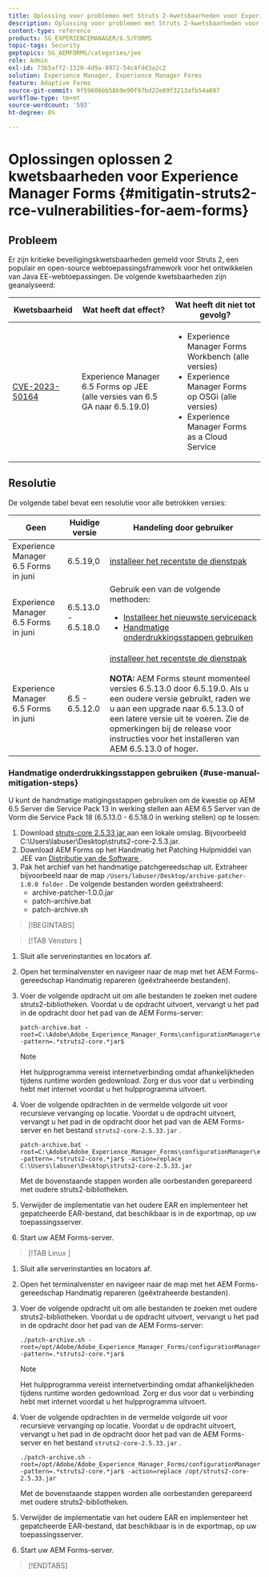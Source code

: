 ```yaml
---
title: Oplossing voor problemen met Struts 2-kwetsbaarheden voor Experience Manager Forms op JEE
description: Oplossing voor problemen met Struts 2-kwetsbaarheden voor Experience Manager Forms op JEE
content-type: reference
products: SG_EXPERIENCEMANAGER/6.5/FORMS
topic-tags: Security
geptopics: SG_AEMFORMS/categories/jee
role: Admin
exl-id: 73b5aff2-1320-4d9a-8972-54c4fdd3a2c2
solution: Experience Manager, Experience Manager Forms
feature: Adaptive Forms
source-git-commit: 9f59606bb58b9e90f07bd22e89f3213afb54a697
workflow-type: tm+mt
source-wordcount: '593'
ht-degree: 0%

---
```


# Oplossingen oplossen 2 kwetsbaarheden voor Experience Manager Forms {#mitigatin-struts2-rce-vulnerabilities-for-aem-forms}

## Probleem

Er zijn kritieke beveiligingskwetsbaarheden gemeld voor Struts 2, een populair en open-source webtoepassingsframework voor het ontwikkelen van Java EE-webtoepassingen. De volgende kwetsbaarheden zijn geanalyseerd:

| Kwetsbaarheid | Wat heeft dat effect? | Wat heeft dit niet tot gevolg? |
|---|---|---|
| [ CVE-2023-50164 ](https://cve.mitre.org/cgi-bin/cvename.cgi?name=2023-50164) | Experience Manager 6.5 Forms op JEE (alle versies van 6.5 GA naar 6.5.19.0) | <ul><li> Experience Manager Forms Workbench (alle versies)</li> <li> Experience Manager Forms op OSGi (alle versies) </li> <li> Experience Manager Forms as a Cloud Service </li> <ul> |

## Resolutie

De volgende tabel bevat een resolutie voor alle betrokken versies:

| Geen | Huidige versie | Handeling door gebruiker |
|---|---|---|
| Experience Manager 6.5 Forms in juni | 6.5.19,0 | [ installeer het recentste de dienstpak ](https://experienceleague.adobe.com/docs/experience-manager-65/release-notes/aem-forms-current-service-pack-installation-instructions.html?lang=en) |
| Experience Manager 6.5 Forms in juni | 6.5.13.0 - 6.5.18.0 | Gebruik een van de volgende methoden: <ul><li>  <a href="https://experienceleague.adobe.com/docs/experience-manager-65/release-notes/aem-forms-current-service-pack-installation-instructions.html?lang=en"> Installeer het nieuwste servicepack </a> </li> <li> <a href ="#use-manual-mitigation-steps"> Handmatige onderdrukkingsstappen gebruiken </a> |
| Experience Manager 6.5 Forms in juni | 6.5 - 6.5.12.0 | [ installeer het recentste de dienstpak ](https://experienceleague.adobe.com/docs/experience-manager-65/release-notes/aem-forms-current-service-pack-installation-instructions.html?lang=en) </br> </br> **NOTA:** AEM Forms steunt momenteel versies 6.5.13.0 door 6.5.19.0. Als u een oudere versie gebruikt, raden we u aan een upgrade naar 6.5.13.0 of een latere versie uit te voeren. Zie de opmerkingen bij de release voor instructies voor het installeren van AEM 6.5.13.0 of hoger. |

### Handmatige onderdrukkingsstappen gebruiken {#use-manual-mitigation-steps}

U kunt de handmatige matigingsstappen gebruiken om de kwestie op AEM 6.5 Server die Service Pack 13 in werking stellen aan AEM 6.5 Server van de Vorm die Service Pack 18 (6.5.13.0 - 6.5.18.0 in werking stellen) op te lossen:

1. Download [ struts-core 2.5.33 jar ](https://repo1.maven.org/maven2/org/apache/struts/struts2-core/2.5.33/struts2-core-2.5.33.jar) aan een lokale omslag. Bijvoorbeeld C:\Users\labuser\Desktop\struts2-core-2.5.3.jar.
1. Download AEM Forms op het Handmatig het Patching Hulpmiddel van JEE van [ Distributie van de Software ](https://experience.adobe.com/#/downloads/content/software-distribution/en/aem.html?package=/content/software-distribution/en/details.html/content/dam/aem/public/adobe/packages/cq650/servicepack/fd/patch_utility/archive-patcher-1.0.0.zip).
1. Pak het archief van het handmatige patchgereedschap uit. Extraheer bijvoorbeeld naar de map `/Users/labuser/Desktop/archive-patcher-1.0.0 folder` . De volgende bestanden worden geëxtraheerd:
   * archive-patcher-1.0.0.jar
   * patch-archive.bat
   * patch-archive.sh

>[!BEGINTABS]

>[!TAB  Vensters ]

1. Sluit alle serverinstanties en locators af.

1. Open het terminalvenster en navigeer naar de map met het AEM Forms-gereedschap Handmatig repareren (geëxtraheerde bestanden).

1. Voer de volgende opdracht uit om alle bestanden te zoeken met oudere struts2-bibliotheken. Voordat u de opdracht uitvoert, vervangt u het pad in de opdracht door het pad van de AEM Forms-server:


   ```
   patch-archive.bat -root=C:\Adobe\Adobe_Experience_Manager_Forms\configurationManager\export -pattern=.*struts2-core.*jar$
   ```

   >[!NOTE]
   >
   >
   >Het hulpprogramma vereist internetverbinding omdat afhankelijkheden tijdens runtime worden gedownload. Zorg er dus voor dat u verbinding hebt met internet voordat u het hulpprogramma uitvoert.

1. Voer de volgende opdrachten in de vermelde volgorde uit voor recursieve vervanging op locatie. Voordat u de opdracht uitvoert, vervangt u het pad in de opdracht door het pad van de AEM Forms-server en het bestand `struts2-core-2.5.33.jar` .



   ```
   patch-archive.bat -root=C:\Adobe\Adobe_Experience_Manager_Forms\configurationManager\export -pattern=.*struts2-core.*jar$ -action=replace C:\Users\labuser\Desktop\struts2-core-2.5.33.jar
   ```

   Met de bovenstaande stappen worden alle oorbestanden gerepareerd met oudere struts2-bibliotheken.

1. Verwijder de implementatie van het oudere EAR en implementeer het gepatcheerde EAR-bestand, dat beschikbaar is in de exportmap, op uw toepassingsserver.

1. Start uw AEM Forms-server.

>[!TAB  Linux ]

1. Sluit alle serverinstanties en locators af.

1. Open het terminalvenster en navigeer naar de map met het AEM Forms-gereedschap Handmatig repareren (geëxtraheerde bestanden).

1. Voer de volgende opdracht uit om alle bestanden te zoeken met oudere struts2-bibliotheken. Voordat u de opdracht uitvoert, vervangt u het pad in de opdracht door het pad van de AEM Forms-server:


   ```
   ./patch-archive.sh -root=/opt/Adobe/Adobe_Experience_Manager_Forms/configurationManager/export/ -pattern=.*struts2-core.*jar$
   ```

   >[!NOTE]
   >
   >
   >Het hulpprogramma vereist internetverbinding omdat afhankelijkheden tijdens runtime worden gedownload. Zorg er dus voor dat u verbinding hebt met internet voordat u het hulpprogramma uitvoert.

1. Voer de volgende opdrachten in de vermelde volgorde uit voor recursieve vervanging op locatie. Voordat u de opdracht uitvoert, vervangt u het pad in de opdracht door het pad van de AEM Forms-server en het bestand `struts2-core-2.5.33.jar` .



   ```
   ./patch-archive.sh -root=/opt/Adobe/Adobe_Experience_Manager_Forms/configurationManager/export/ -pattern=.*struts2-core.*jar$ -action=replace /opt/struts2-core-2.5.33.jar
   ```

   Met de bovenstaande stappen worden alle oorbestanden gerepareerd met oudere struts2-bibliotheken.

1. Verwijder de implementatie van het oudere EAR en implementeer het gepatcheerde EAR-bestand, dat beschikbaar is in de exportmap, op uw toepassingsserver.

1. Start uw AEM Forms-server.

>[!ENDTABS]




<!-- 
### Manual patching tool 


>[!BEGINTABS]

>[!TAB Windows]

    ```
    
    patch-archive.bat [-root=dir-or-file] [-pattern=regex] [-action=list(default)|delete|replace <replacement-file>]

    ```

* **dir-or-file**: Specifies path of directory containing multiple archives to patch. The default path for AEM Forms on JEE is <>. 
* **regex**: Specifies regular expression identifying a file or an archive entry to patch. It is tested against each file's or archive entry's absolute path. For example, the pattern `.*struts2-core-2.5.30.jar$` search for all the lines that end with the exact string `struts2-core-2.5.30.jar`.
* **list**: Lists the matched files or archive entries. It recursively searches for and reports all instances of the supplied pattern matched in any entry present in any archive file (zip/jar/war/ear) inside the supplied root directory. No changes are made to any file. It is the default action of the tool, when no action is specified.
* **delete**: Deletes the matched files or archive entries. If the matched entity is an archive, deletion happens before traversing it. This prevents any potentially matching entries inside it from being reported.  
* **replace**: Substitutes the matched files or archive entries with the supplied replacement. If the matched entity is an archive, replacement happens before traversing it. This prevents any potentially matching entries inside it from being reported.

>[!TAB macOS]

    ```
    
    patch-archive.sh [-root=dir-or-file] [-pattern=regex] [-action=list(default)|delete|replace <replacement-file>]

    ```

* **dir-or-file**: Specifies path of directory containing multiple archives to patch. The default path for AEM Forms on JEE is <>. 
* **regex**: Specifies regular expression identifying a file or an archive entry to patch. It is tested against each file's or archive entry's absolute path. For example, the pattern `.*struts2-core-2.5.30.jar$` search for all the lines that end with the exact string `struts2-core-2.5.30.jar`.
* **list**: Lists the matched files or archive entries. It recursively searches for and reports all instances of the supplied pattern matched in any entry present in any archive file (zip/jar/war/ear) inside the supplied root directory. No changes are made to any file. It is the default action of the tool, when no action is specified.
* **delete**: Deletes the matched files or archive entries. If the matched entity is an archive, deletion happens before traversing it. This prevents any potentially matching entries inside it from being reported.  
* **replace**: Substitutes the matched files or archive entries with the supplied replacement. If the matched entity is an archive, replacement happens before traversing it. This prevents any potentially matching entries inside it from being reported.  

>[!TAB Linux]

    ```
    
    patch-archive.sh [-root=dir-or-file] [-pattern=regex] [-action=list(default)|delete|replace <replacement-file>]

    ```

* **dir-or-file**: Specifies path of directory containing multiple archives to patch. The default path for AEM Forms on JEE is <>. 
* **regex**: Specifies regular expression identifying a file or an archive entry to patch. It is tested against each file's or archive entry's absolute path. For example, the pattern `.*struts2-core-2.5.30.jar$` search for all the lines that end with the exact string `struts2-core-2.5.30.jar`.
* **list**: Lists the matched files or archive entries. It recursively searches for and reports all instances of the supplied pattern matched in any entry present in any archive file (zip/jar/war/ear) inside the supplied root directory. No changes are made to any file. It is the default action of the tool, when no action is specified.
* **delete**: Deletes the matched files or archive entries. If the matched entity is an archive, deletion happens before traversing it. This prevents any potentially matching entries inside it from being reported.  
* **replace**: Substitutes the matched files or archive entries with the supplied replacement. If the matched entity is an archive, replacement happens before traversing it. This prevents any potentially matching entries inside it from being reported.  



>[!ENDTABS]









-->
